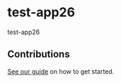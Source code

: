 # test-app26

test-app26

## Contributions

[See our guide](contributing.md) on how to get started.

